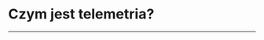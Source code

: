 # Czym jest telemetria?


---

<v-switch>
    <template #0><img src="./app1.svg" /></template>
    <template #1><img src="./app2.svg" /></template>
    <template #2><img src="./app3.svg" /></template>
    <template #3><img src="./app4.svg" /></template>
    <template #4><img src="./app5.svg" /></template>
</v-switch>

<!--
- wyjątek bez wejścia - demoscena
[click:3] - w przypadku prostych aplikacji/procesów, wejście, wyjście i kod mogą wystarczyć do zrozumienia
-->
